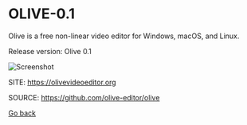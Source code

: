 # OLIVE-0.1

 Olive is a free non-linear video editor for Windows, macOS, and Linux.
 
 Release version: Olive 0.1
  
 ![Screenshot](https://upload.wikimedia.org/wikipedia/commons/2/23/Olive_video_editor_Alpha_0.1.0_2019-10_1e3cf533-fr.png)
 
 SITE: https://olivevideoeditor.org

 SOURCE: https://github.com/olive-editor/olive

 [Go back](https://portable-linux-apps.github.io/apps.html)
